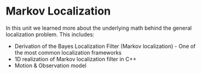 # Markov Localization

In this unit we learned more about the underlying math behind the general localization problem. This includes:

- Derivation of the Bayes Localization Filter (Markov localization) - One of the most common localization frameworks
- 1D realization of Markov localization filter in C++
- Motion & Observation model
